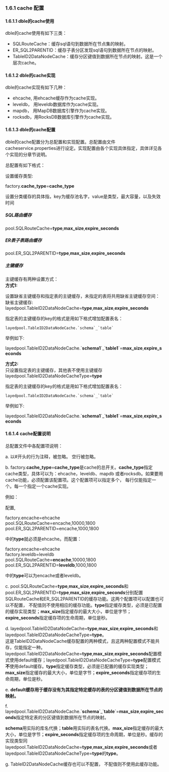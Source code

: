 ### 1.6.1 cache 配置
#### 1.6.1.1 dble的cache使用

 dble的cache使用有如下三类：

*   SQLRouteCache：缓存sql语句到数据所在节点集的映射。
*   ER_SQL2PARENTID：缓存子表分区发现sql语句到数据所在节点的映射。
*   TableID2DataNodeCache：缓存分区键值到数据所在节点的映射。这是一个层次cache。

#### 1.6.1.2 dble的cache实现

dble的cache实现有如下几种：

*   ehcache,  用ehcache缓存作为cache实现。
*   leveldb， 用leveldb数据库作为cache实现。
*   mapdb， 用MapDB数据库引擎作为cache实现。
*   rocksdb，用RocksDB数据库引擎作为cache实现。

#### 1.6.1.3 dble的cache配置

dble的cache配置分为总配置和实现配置。总配置由文件cacheservice.properties进行设定。实现配置由各个实现具体指定，具体详见各个实现的分章节说明。

总配置有如下格式：

设置缓存类型:  

factory.**cache_type**=**cache_type**

设置分类缓存的具体指，key为缓存池名字，value是类型，最大容量，以及失效时间  

##### SQL路由缓存
pool.SQLRouteCache=**type**,**max_size**,**expire_seconds**  
##### ER表子表路由缓存
pool.ER_SQL2PARENTID=**type**,**max_size**,**expire_seconds**

##### 主键缓存
主键缓存有两种设置方式：   
**方式1:**   

设置缺省主键缓存和指定表的主键缓存，未指定的表将共用缺省主键缓存空间：  
缺省主键缓存:   
layedpool.TableID2DataNodeCache=**type**,**max_size**,**expire_seconds**  

指定表的主键缓存的key的格式是用如下格式增加配置表名：   
```
layedpool.TableID2DataNodeCache.`schema`_`table`
``` 

举例如下:    

layedpool.TableID2DataNodeCache.\`**schema1**\`\_\`**table1**\`=**max_size**,**expire_seconds**


**方式2:**   
只设置指定表的主键缓存，其他表不使用主键缓存 
layedpool.TableID2DataNodeCacheType=**type**  

指定表的主键缓存的key的格式是用如下格式增加配置表名：   
```
layedpool.TableID2DataNodeCache.`schema`_`table`
``` 

举例如下:   

layedpool.TableID2DataNodeCache.\`**schema1**\`\_\`**table1**\`=**max_size**,**expire_seconds**

#### 1.6.1.4 cache配置说明

总配置文件中各配置项说明：

a. 以#开头的行为注释，被忽略。 空行被忽略。

b. factory.**cache_type**=**cache_type**是cache的总开关。**cache_type**指定cache类型，具体可以为：ehcache，leveldb、mapdb 或者rocksdb。如果要用cache功能，必须配置该配置项。这个配置项可以指定多个， 每行仅能指定一个。每一个指定一个cache实现。

例如：

配置,

factory.encache=ehcache  
pool.SQLRouteCache=encache,10000,1800  
pool.ER_SQL2PARENTID=encache,1000,1800

中的**type**就必须是ehcache。而配置：

factory.encache=ehcache  
factory.leveldb=leveldb  
pool.SQLRouteCache=**encache**,10000,1800  
pool.ER_SQL2PARENTID=**leveldb**,1000,1800

中的**type**可以为encache或者leveldb。

c. pool.SQLRouteCache=**type**,**max_size**,**expire_seconds**和pool.ER_SQL2PARENTID=**type**,**max_size**,**expire_seconds**分别配置SQLRouteCache和ER_SQL2PARENTID的缓存功能。这两个配置项可以配置也可以不配置， 不配值则不使用相应的缓存功能。**type**指定缓存类型，必须是已配置的缓存实现类型；**max_size**指定缓存的最大大小，单位是字节；**expire_seconds**指定缓存项的生命周期，单位是秒。

d. layedpool.TableID2DataNodeCache=**type**,**max_size**,**expire_seconds**和layedpool.TableID2DataNodeCacheType=**type**。  
这是TableID2DataNodeCache缓存配置的两种模式，且这两种配置模式不能共存，仅能指定一种。layedpool.TableID2DataNodeCache=**type**,**max_size**,**expire_seconds**配置模式使用default缓存；layedpool.TableID2DataNodeCacheType=**type**配置模式**不**使用default缓存。**type**指定缓存类型，必须是已配置的缓存实现类型；**max_size**指定缓存的最大大小，单位是字节；**expire_seconds**指定缓存项的生命周期，单位是秒。

e. **default缓存用于缓存没有为其指定特定缓存的表的分区键值到数据所在节点的映射。**

f. layedpool.TableID2DataNodeCache.\`**schema**\`\_\`**table**\`=**max_size**,**expire_seconds**指定特定表的分区键值到数据所在节点的映射。  

**schema**用实际的库名代换；**table**用实际的表名代换。**max_size**指定缓存的最大大小，单位是字节；**expire_seconds**指定缓存项的生命周期，单位是秒。缓存的实现类型同layedpool.TableID2DataNodeCache=**type**,**max_size**,**expire_seconds**或者layedpool.TableID2DataNodeCacheType=**type**的**type**。

g. TableID2DataNodeCache缓存也可以不配置， 不配值则不使用此缓存功能。

